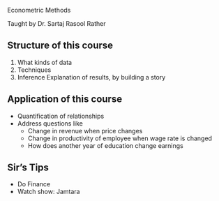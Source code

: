 Econometric Methods

Taught by Dr. Sartaj Rasool Rather

## Structure of this course

1. What kinds of data
2. Techniques
3. Inference
   Explanation of results, by building a story

## Application of this course

- Quantification of relationships
- Address questions like
  - Change in revenue when price changes
  - Change in productivity of employee when wage rate is changed
  - How does another year of education change earnings

## Sir’s Tips

- Do Finance
- Watch show: Jamtara
